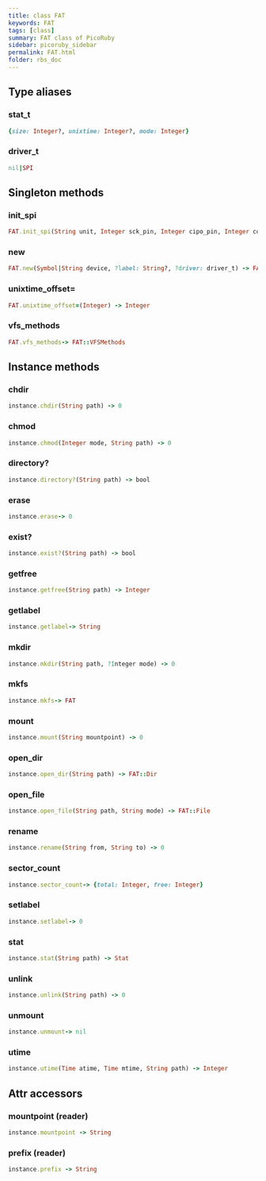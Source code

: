 ```yaml
---
title: class FAT
keywords: FAT
tags: [class]
summary: FAT class of PicoRuby
sidebar: picoruby_sidebar
permalink: FAT.html
folder: rbs_doc
---
```

## Type aliases
### stat_t
```ruby
{size: Integer?, unixtime: Integer?, mode: Integer}
```
### driver_t
```ruby
nil|SPI
```
## Singleton methods
### init_spi

```ruby
FAT.init_spi(String unit, Integer sck_pin, Integer cipo_pin, Integer copi_pin, Integer cs_pin) -> 0
```
### new

```ruby
FAT.new(Symbol|String device, ?label: String?, ?driver: driver_t) -> FAT
```
### unixtime_offset=

```ruby
FAT.unixtime_offset=(Integer) -> Integer
```
### vfs_methods

```ruby
FAT.vfs_methods-> FAT::VFSMethods
```
## Instance methods
### chdir

```ruby
instance.chdir(String path) -> 0
```
### chmod

```ruby
instance.chmod(Integer mode, String path) -> 0
```
### directory?

```ruby
instance.directory?(String path) -> bool
```
### erase

```ruby
instance.erase-> 0
```
### exist?

```ruby
instance.exist?(String path) -> bool
```
### getfree

```ruby
instance.getfree(String path) -> Integer
```
### getlabel

```ruby
instance.getlabel-> String
```
### mkdir

```ruby
instance.mkdir(String path, ?Integer mode) -> 0
```
### mkfs

```ruby
instance.mkfs-> FAT
```
### mount

```ruby
instance.mount(String mountpoint) -> 0
```
### open_dir

```ruby
instance.open_dir(String path) -> FAT::Dir
```
### open_file

```ruby
instance.open_file(String path, String mode) -> FAT::File
```
### rename

```ruby
instance.rename(String from, String to) -> 0
```
### sector_count

```ruby
instance.sector_count-> {total: Integer, free: Integer}
```
### setlabel

```ruby
instance.setlabel-> 0
```
### stat

```ruby
instance.stat(String path) -> Stat
```
### unlink

```ruby
instance.unlink(String path) -> 0
```
### unmount

```ruby
instance.unmount-> nil
```
### utime

```ruby
instance.utime(Time atime, Time mtime, String path) -> Integer
```
## Attr accessors
### mountpoint (reader)
```ruby
instance.mountpoint -> String
```
### prefix (reader)
```ruby
instance.prefix -> String
```
